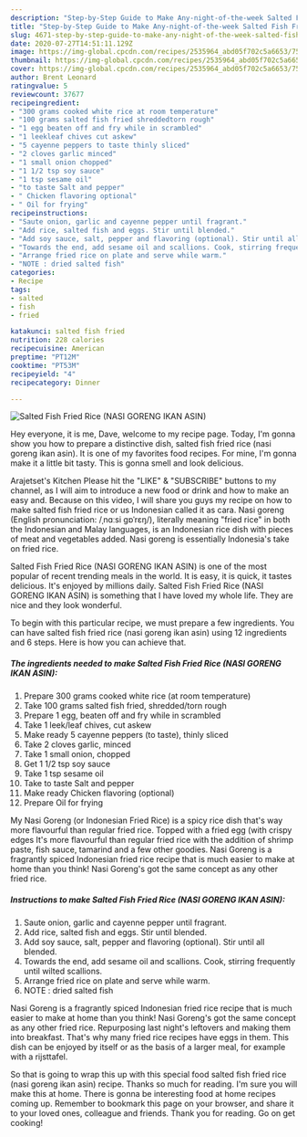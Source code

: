 ```yaml
---
description: "Step-by-Step Guide to Make Any-night-of-the-week Salted Fish Fried Rice (NASI GORENG IKAN ASIN)"
title: "Step-by-Step Guide to Make Any-night-of-the-week Salted Fish Fried Rice (NASI GORENG IKAN ASIN)"
slug: 4671-step-by-step-guide-to-make-any-night-of-the-week-salted-fish-fried-rice-nasi-goreng-ikan-asin
date: 2020-07-27T14:51:11.129Z
image: https://img-global.cpcdn.com/recipes/2535964_abd05f702c5a6653/751x532cq70/salted-fish-fried-rice-nasi-goreng-ikan-asin-recipe-main-photo.jpg
thumbnail: https://img-global.cpcdn.com/recipes/2535964_abd05f702c5a6653/751x532cq70/salted-fish-fried-rice-nasi-goreng-ikan-asin-recipe-main-photo.jpg
cover: https://img-global.cpcdn.com/recipes/2535964_abd05f702c5a6653/751x532cq70/salted-fish-fried-rice-nasi-goreng-ikan-asin-recipe-main-photo.jpg
author: Brent Leonard
ratingvalue: 5
reviewcount: 37677
recipeingredient:
- "300 grams cooked white rice at room temperature"
- "100 grams salted fish fried shreddedtorn rough"
- "1 egg beaten off and fry while in scrambled"
- "1 leekleaf chives cut askew"
- "5 cayenne peppers to taste thinly sliced"
- "2 cloves garlic minced"
- "1 small onion chopped"
- "1 1/2 tsp soy sauce"
- "1 tsp sesame oil"
- "to taste Salt and pepper"
- " Chicken flavoring optional"
- " Oil for frying"
recipeinstructions:
- "Saute onion, garlic and cayenne pepper until fragrant."
- "Add rice, salted fish and eggs. Stir until blended."
- "Add soy sauce, salt, pepper and flavoring (optional). Stir until all blended."
- "Towards the end, add sesame oil and scallions. Cook, stirring frequently until wilted scallions."
- "Arrange fried rice on plate and serve while warm."
- "NOTE : dried salted fish"
categories:
- Recipe
tags:
- salted
- fish
- fried

katakunci: salted fish fried 
nutrition: 228 calories
recipecuisine: American
preptime: "PT12M"
cooktime: "PT53M"
recipeyield: "4"
recipecategory: Dinner

---
```



![Salted Fish Fried Rice (NASI GORENG IKAN ASIN)](https://img-global.cpcdn.com/recipes/2535964_abd05f702c5a6653/751x532cq70/salted-fish-fried-rice-nasi-goreng-ikan-asin-recipe-main-photo.jpg)

Hey everyone, it is me, Dave, welcome to my recipe page. Today, I'm gonna show you how to prepare a distinctive dish, salted fish fried rice (nasi goreng ikan asin). It is one of my favorites food recipes. For mine, I'm gonna make it a little bit tasty. This is gonna smell and look delicious.

Arajetset&#39;s Kitchen Please hit the &#34;LIKE&#34; &amp; &#34;SUBSCRIBE&#34; buttons to my channel, as I will aim to introduce a new food or drink and how to make an easy and. Because on this video, I will share you guys my recipe on how to make salted fish fried rice or us Indonesian called it as cara. Nasi goreng (English pronunciation: /ˌnɑːsi ɡɒˈrɛŋ/), literally meaning &#34;fried rice&#34; in both the Indonesian and Malay languages, is an Indonesian rice dish with pieces of meat and vegetables added. Nasi goreng is essentially Indonesia&#39;s take on fried rice.

Salted Fish Fried Rice (NASI GORENG IKAN ASIN) is one of the most popular of recent trending meals in the world. It is easy, it is quick, it tastes delicious. It's enjoyed by millions daily. Salted Fish Fried Rice (NASI GORENG IKAN ASIN) is something that I have loved my whole life. They are nice and they look wonderful.


To begin with this particular recipe, we must prepare a few ingredients. You can have salted fish fried rice (nasi goreng ikan asin) using 12 ingredients and 6 steps. Here is how you can achieve that.

<!--inarticleads1-->

##### The ingredients needed to make Salted Fish Fried Rice (NASI GORENG IKAN ASIN):

1. Prepare 300 grams cooked white rice (at room temperature)
1. Take 100 grams salted fish fried, shredded/torn rough
1. Prepare 1 egg, beaten off and fry while in scrambled
1. Take 1 leek/leaf chives, cut askew
1. Make ready 5 cayenne peppers (to taste), thinly sliced
1. Take 2 cloves garlic, minced
1. Take 1 small onion, chopped
1. Get 1 1/2 tsp soy sauce
1. Take 1 tsp sesame oil
1. Take to taste Salt and pepper
1. Make ready  Chicken flavoring (optional)
1. Prepare  Oil for frying


My Nasi Goreng (or Indonesian Fried Rice) is a spicy rice dish that&#39;s way more flavourful than regular fried rice. Topped with a fried egg (with crispy edges It&#39;s more flavourful than regular fried rice with the addition of shrimp paste, fish sauce, tamarind and a few other goodies. Nasi Goreng is a fragrantly spiced Indonesian fried rice recipe that is much easier to make at home than you think! Nasi Goreng&#39;s got the same concept as any other fried rice. 

<!--inarticleads2-->

##### Instructions to make Salted Fish Fried Rice (NASI GORENG IKAN ASIN):

1. Saute onion, garlic and cayenne pepper until fragrant.
1. Add rice, salted fish and eggs. Stir until blended.
1. Add soy sauce, salt, pepper and flavoring (optional). Stir until all blended.
1. Towards the end, add sesame oil and scallions. Cook, stirring frequently until wilted scallions.
1. Arrange fried rice on plate and serve while warm.
1. NOTE : dried salted fish


Nasi Goreng is a fragrantly spiced Indonesian fried rice recipe that is much easier to make at home than you think! Nasi Goreng&#39;s got the same concept as any other fried rice. Repurposing last night&#39;s leftovers and making them into breakfast. That&#39;s why many fried rice recipes have eggs in them. This dish can be enjoyed by itself or as the basis of a larger meal, for example with a rijsttafel. 

So that is going to wrap this up with this special food salted fish fried rice (nasi goreng ikan asin) recipe. Thanks so much for reading. I'm sure you will make this at home. There is gonna be interesting food at home recipes coming up. Remember to bookmark this page on your browser, and share it to your loved ones, colleague and friends. Thank you for reading. Go on get cooking!
